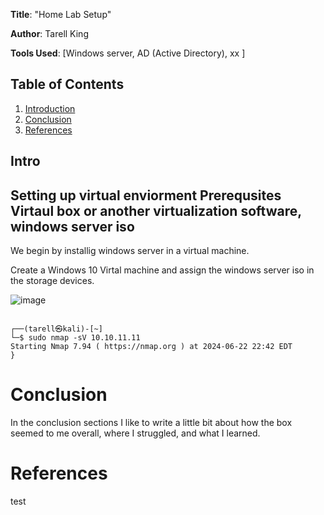 **Title**: "Home Lab Setup"

**Author**: Tarell King

**Tools Used**: [Windows server, AD (Active Directory), xx ]

## Table of Contents
1. [Introduction](#intro)
4. [Conclusion](#conclusion)
5. [References](#references)

## Intro
##  Setting up virtual enviorment  **Prerequsites Virtaul box or another virtualization software, windows server iso**

We begin by installig windows server in a virtual machine. 

Create a Windows 10 Virtal machine and assign the windows server iso in the storage devices.

![image](https://github.com/TarellKing/Home-Lab/assets/121117376/4f3948b9-315c-4803-a6ef-cad8ed72a8cb)





```console

┌──(tarell㉿kali)-[~]
└─$ sudo nmap -sV 10.10.11.11
Starting Nmap 7.94 ( https://nmap.org ) at 2024-06-22 22:42 EDT
}
```


# Conclusion
In the conclusion sections I like to write a little bit about how the box seemed to me overall, where I struggled, and what I learned.

# References
test
